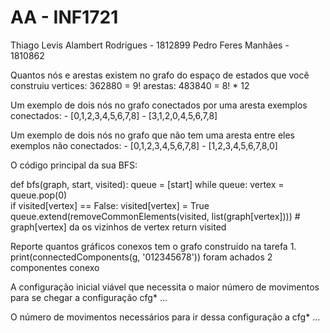 # AA - INF1721
Thiago Levis Alambert Rodrigues - 1812899
Pedro Feres Manhães - 1810862

Quantos nós e arestas existem no grafo do espaço de estados que você construiu
    vertices:
    362880 = 9! 
    arestas:
    483840 = 8! * 12
    
Um exemplo de dois nós no grafo conectados por uma aresta
    exemplos conectados:
    - [0,1,2,3,4,5,6,7,8] 
    - [3,1,2,0,4,5,6,7,8]

Um exemplo de dois nós no grafo que não tem uma aresta entre eles
    exemplos não conectados:
    - [0,1,2,3,4,5,6,7,8] 
    - [1,2,3,4,5,6,7,8,0]
    
O código principal da sua BFS:
  
  def bfs(graph, start, visited):
    queue =  [start]
    while queue:
        vertex = queue.pop(0)	
        if visited[vertex] == False:
            visited[vertex] = True
            queue.extend(removeCommonElements(visited, list(graph[vertex]))) # graph[vertex] da os vizinhos de vertex
    return visited

Reporte quantos gráficos conexos tem o grafo construído na tarefa 1.
  print(connectedComponents(g, '012345678'))
  foram achados 2 componentes conexo
  
A configuração inicial viável que necessita o maior número de movimentos para se chegar a configuração cfg* ...

O número de movimentos necessários para ir dessa configuração a cfg* ...
